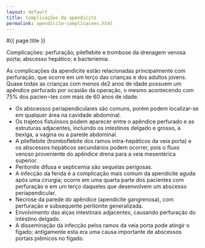 ```yaml
---
layout: default
title: Complicações da apendicite
permalink: apendicite-complicacoes.html
---
```


#{{ page.title }}

Complicações: perfuração, pileflebite e trombose da drenagem venosa porta; abscesso hepático; e bacteriemia.

As complicações da apendicite estão relacionadas principalmente com perfuração, que ocorre em um terço das crianças e dos adultos jovens. Quase todas as crianças com menos de2 anos de idade possuem um apêndice perfurado por ocasião da operação, o mesmo acontecendo com 75% dos pacien¬tes com mais de 60 anos de idade.

* Os abscessos períapendiculares são comuns, porém podem localizar-se em qualquer área na cavidade abdominal.
* Os trajetos fistulosos podem aparecer entre o apêndice perfurado e as estruturas adjacentes, incluindo os intestinos delgado e grosso, a bexiga, a vagina ou a parede abdominal.
* A pileflebite (tromboflebite dos ramos intra-hepáticos da veia porta) e os abscessos hepáticos secundários podem ocorrer, pois o fluxo venoso proveniente do apêndice drena para a veia mesentérica superior.
* Peritonite difusa e septicemia são sequelas perigosas.
* A infecção da ferida é a complicação mais comum da apendicite aguda após uma cirurgia; ocorre em uma quarta parte dos pacientes com perfuração e em um terço daqueles que desenvolvem um abscesso periapendicular.
* Necrose da parede do apêndice (apendicite gangrenosa), com perfuração e subsequente peritonite generalizada.
* Envolvimento das alças intestinais adjacentes, causando perfuração do intestino delgado.
* A disseminação da infecção pelos ramos da veia porta pode atingir o fígado; antigamente esta era uma causa importante de abscessos portais piêmicos no fígado.
